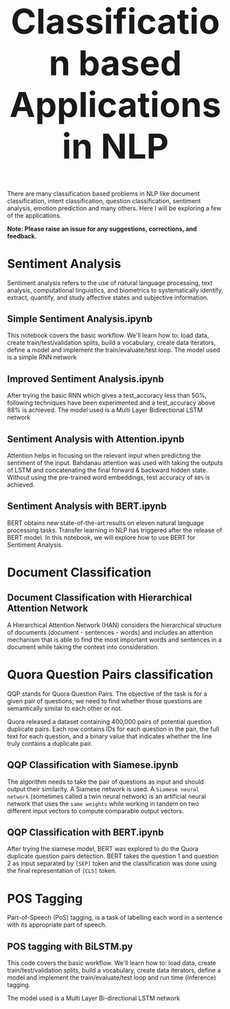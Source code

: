 <h1 align="center" style="font-size:80px">
    Classification based Applications in NLP
</h1>

There are many classification based problems in NLP like document classification, intent classification, question classification, sentiment analysis, emotion prediction and many others. Here I will be exploring a few of the applications.

**Note: Please raise an issue for any suggestions, corrections, and feedback.**

# Sentiment Analysis

Sentiment analysis refers to the use of natural language processing, text analysis, computational linguistics, and biometrics to systematically identify, extract, quantify, and study affective states and subjective information.

## Simple Sentiment Analysis.ipynb

This notebook covers the basic workflow. We'll learn how to: load data, create train/test/validation splits, build a vocabulary, create data iterators, define a model and implement the train/evaluate/test loop. The model used is a simple RNN network

## Improved Sentiment Analysis.ipynb

After trying the basic RNN which gives a test_accuracy less than 50%, following techniques have been experimented and a test_accuracy above 88% is achieved. The model used is a Multi Layer Bidirectional LSTM network

## Sentiment Analysis with Attention.ipynb

Attention helps in focusing on the relevant input when predicting the sentiment of the input. Bahdanau attention was used with taking the outputs of LSTM and concatenating the final forward & backward hidden state. Without using the pre-trained word embeddings, test accuracy of `88%` is achieved.

## Sentiment Analysis with BERT.ipynb

BERT obtains new state-of-the-art results on eleven natural language processing tasks. Transfer learning in NLP has triggered after the release of BERT model. In this notebook, we will explore how to use BERT for Sentiment Analysis.

# Document Classification

## Document Classification with Hierarchical Attention Network

A Hierarchical Attention Network (HAN) considers the hierarchical structure of documents (document - sentences - words) and includes an attention mechanism that is able to find the most important words and sentences in a document while taking the context into consideration.

# Quora Question Pairs classification

QQP stands for Quora Question Pairs. The objective of the task is for a given pair of questions; we need to find whether those questions are semantically similar to each other or not.

Quora released a dataset containing 400,000 pairs of potential question duplicate pairs. Each row contains IDs for each question in the pair, the full text for each question, and a binary value that indicates whether the line truly contains a duplicate pair.

## QQP Classification with Siamese.ipynb

The algorithm needs to take the pair of questions as input and should output their similarity. A Siamese network is used. A `Siamese neural network` (sometimes called a twin neural network) is an artificial neural network that uses the `same weights` while working in tandem on two different input vectors to compute comparable output vectors.

## QQP Classification with BERT.ipynb

After trying the siamese model, BERT was explored to do the Quora duplicate question pairs detection. BERT takes the question 1 and question 2 as input separated by `[SEP]` token and the classification was done using the final representation of `[CLS]` token.

# POS Tagging

Part-of-Speech (PoS) tagging, is a task of labelling each word in a sentence with its appropriate part of speech.

## POS tagging with BiLSTM.py

This code covers the basic workflow. We'll learn how to: load data, create train/test/validation splits, build a vocabulary, create data iterators, define a model and implement the train/evaluate/test loop and run time (inference) tagging.

The model used is a Multi Layer Bi-directional LSTM network

